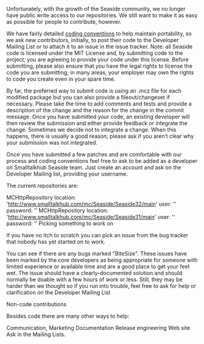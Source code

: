 Unfortunately, with the growth of the Seaside community, we no longer have public write access to our repositories. We still want to make it as easy as possible for people to contribute, however.

We have fairly detailed [coding conventions](Coding-Conventions) to help maintain portability, so we ask new contributors, initially, to post their code to the Developer Mailing List or to attach it to an issue in the issue tracker. Note: all Seaside code is licensed under the MIT License and, by submitting code to the project, you are agreeing to provide your code under this license. Before submitting, please also ensure that you have the legal rights to license the code you are submitting; in many areas, your employer may own the rights to code you create even in your spare time.

By far, the preferred way to submit code is using an .mcz file for each modified package but you can also provide a fileout/changeset if necessary. Please take the time to add comments and tests and provide a description of the change and the reason for the change in the commit message. Once you have submitted your code, an existing developer will then review the submission and either provide feedback or integrate the change. Sometimes we decide not to integrate a change. When this happens, there is usually a good reason; please ask if you aren’t clear why your submission was not integrated.

Once you have submitted a few patches and are comfortable with our process and coding conventions feel free to ask to be added as a developer on Smalltalkhub Seaside team. Just create an account and ask on the Developer Mailing list, providing your username.

The current repositories are:

MCHttpRepository
    location: 'http://www.smalltalkhub.com/mc/Seaside/Seaside32/main'
    user: ''
    password: ''
MCHttpRepository
    location: 'http://www.smalltalkhub.com/mc/Seaside/Seaside31/main'
    user: ''
    password: ''
Picking something to work on

If you have no itch to scratch you can pick an issue from the bug tracker that nobody has yet started on to work.

You can see if there are any bugs marked "BiteSize". These issues have been marked by the core developers as being appropriate for someone with limited experience or available time and are a good place to get your feet wet. The issue should have a clearly-documented solution and should normally be doable with a few hours of work or less. Still, they may be harder than we thought so if you run into trouble, feel free to ask for help or clarification on the Developer Mailing List

Non-code contributions

Besides code there are many other ways to help:

Communication, Marketing
Documentation
Release engineering
Web site
Ask in the Mailing Lists.